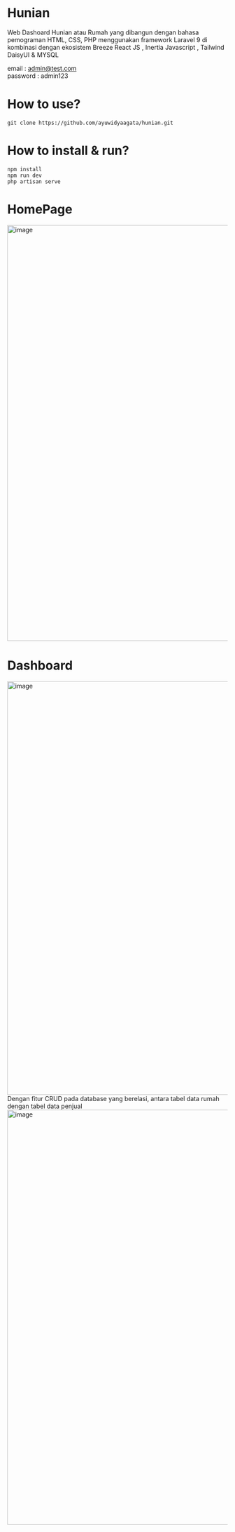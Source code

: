 # Hunian
Web Dashoard Hunian atau Rumah yang dibangun dengan bahasa pemograman HTML, CSS, PHP menggunakan framework Laravel 9 di kombinasi dengan ekosistem Breeze React JS , Inertia Javascript , Tailwind DaisyUI &amp; MYSQL

email : admin@test.com <br />
password : admin123

# How to use?
```
git clone https://github.com/ayuwidyaagata/hunian.git
```

# How to install & run?
```
npm install
npm run dev
php artisan serve
```

# HomePage
<img width="948" alt="image" src="https://user-images.githubusercontent.com/60659161/184159671-efd33cc6-96e7-4c4d-84e5-c7a255bb053e.png">

# Dashboard 
<img width="943" alt="image" src="https://user-images.githubusercontent.com/60659161/184160065-05e47dc1-dd2e-47a9-b97e-74cdfe69c1b9.png">
Dengan fitur CRUD pada database yang berelasi, antara tabel data rumah dengan tabel data penjual
<img width="946" alt="image" src="https://user-images.githubusercontent.com/60659161/184622424-cd838f83-4b8d-4d46-84b4-916d8ead1de7.png">

